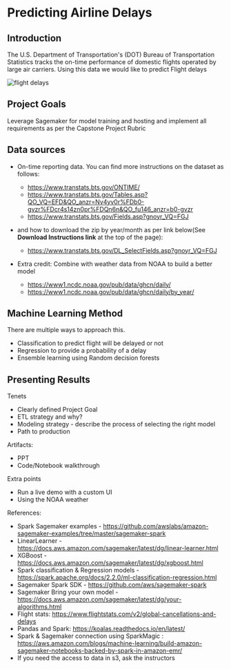 # Predicting Airline Delays

## Introduction
The U.S. Department of Transportation's (DOT) Bureau of Transportation Statistics tracks the on-time performance of domestic flights operated by large air carriers. Using this data we would like to predict Flight delays

![flight delays](https://user-images.githubusercontent.com/1559391/56873334-3c3d4e00-69f7-11e9-8ed6-7f585bae5361.png)

## Project Goals
Leverage Sagemaker for model training and hosting and implement all requirements as per the Capstone Project Rubric

## Data sources

- On-time reporting data. You can find more instructions on the dataset as follows:
  - https://www.transtats.bts.gov/ONTIME/
  - https://www.transtats.bts.gov/Tables.asp?QO_VQ=EFD&QO_anzr=Nv4yv0r%FDb0-gvzr%FDcr4s14zn0pr%FDQn6n&QO_fu146_anzr=b0-gvzr
  - https://www.transtats.bts.gov/Fields.asp?gnoyr_VQ=FGJ
- and how to download the zip by year/month as per link below(See **Download Instructions link** at the top of the page):
  - https://www.transtats.bts.gov/DL_SelectFields.asp?gnoyr_VQ=FGJ


- Extra credit: Combine with weather data from NOAA to build a better model
  - https://www1.ncdc.noaa.gov/pub/data/ghcn/daily/
  - https://www1.ncdc.noaa.gov/pub/data/ghcn/daily/by_year/

## Machine Learning Method
There are multiple ways to approach this. 
- Classification to predict flight will be delayed or not
- Regression to provide a probability of a delay
- Ensemble learning using Random decision forests

## Presenting Results
Tenets
- Clearly defined Project Goal
- ETL strategy and why?
- Modeling strategy - describe the process of selecting the right model
- Path to production

Artifacts:
- PPT
- Code/Notebook walkthrough

Extra points
- Run a live demo with a custom UI 
- Using the NOAA weather

References:
- Spark Sagemaker examples - https://github.com/awslabs/amazon-sagemaker-examples/tree/master/sagemaker-spark
- LinearLearner - https://docs.aws.amazon.com/sagemaker/latest/dg/linear-learner.html
- XGBoost - https://docs.aws.amazon.com/sagemaker/latest/dg/xgboost.html
- Spark classification & Regression models - https://spark.apache.org/docs/2.2.0/ml-classification-regression.html
- Sagemaker Spark SDK - https://github.com/aws/sagemaker-spark
- Sagemaker Bring your own model -https://docs.aws.amazon.com/sagemaker/latest/dg/your-algorithms.html
- Flight stats: https://www.flightstats.com/v2/global-cancellations-and-delays
- Pandas and Spark: https://koalas.readthedocs.io/en/latest/
- Spark & Sagemaker connection using SparkMagic : https://aws.amazon.com/blogs/machine-learning/build-amazon-sagemaker-notebooks-backed-by-spark-in-amazon-emr/
- If you need the access to data in s3, ask the instructors


